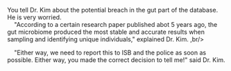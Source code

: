 You tell Dr. Kim about the potential breach in the gut part of the database. He is very worried. <br/>
&nbsp;&nbsp;&nbsp;&nbsp;"According to a certain research paper published abot 5 years ago, the gut microbiome produced the most stable and accurate results when sampling and identifying unique individuals," explained Dr. Kim. ,br/>

&nbsp;&nbsp;&nbsp;&nbsp;"Either way, we need to report this to ISB and the police as soon as possible. Either way, you made the correct decision to tell me!" said Dr. Kim.
